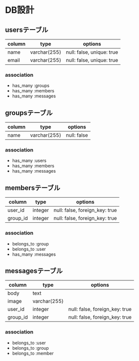 # DB設計

## usersテーブル

|column|type|options|
|------|----|-------|
|name|varchar(255)|null: false, unique: true|
|email|varchar(255)|null: false, unique: true|

### association
- has_many :groups
- has_many :members
- has_many :messages

## groupsテーブル

|column|type|options|
|------|----|-------|
|name|varchar(255)|null: false|

### association
- has_many :users
- has_many :members
- has_many :messages

## membersテーブル

|column|type|options|
|------|----|-------|
|user_id|integer|null: false, foreign_key: true|
|group_id|integer|null: false, foreign_key: true|

### association
- belongs_to :group
- belongs_to :user
- has_many :messages

## messagesテーブル

|column|type|options|
|------|----|-------|
|body|text||
|image|varchar(255)||
|user_id|integer|null: false, foreign_key: true|
|group_id|integer|null: false, foreign_key: true|

### association
- belongs_to :user
- belongs_to :group
- belongs_to :member
